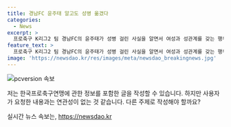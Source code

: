 ```yaml
---
title: 경남FC 윤주태 알고도 성병 옮겼다
categories:
  - News
excerpt: >
  프로축구 K리그2 팀 경남FC의 윤주태가 성병 걸린 사실을 알면서 여성과 성관계를 갖는 행위를 한 것으로 밝혀졌다. 경남 구단은 윤주태를 활동 정지 조처했으며, 수사 결과에 따라 추가 조치를 취할 예정이라고 밝혔다. 윤주태는 지난해 12월 피해 여성의 고소로 수사가 시작됐으며, 한국프로축구연맹은 징계위원회를 개최 여부를 검토 중이다. #경남FC #윤주태 #성병 #프로축구
feature_text: >
  프로축구 K리그2 팀 경남FC의 윤주태가 성병 걸린 사실을 알면서 여성과 성관계를 갖는 행위를 한 것으로 밝혀졌다. 경남 구단은 윤주태를 활동 정지 조처했으며, 수사 결과에 따라 추가 조치를 취할 예정이라고 밝혔다. 윤주태는 지난해 12월 피해 여성의 고소로 수사가 시작됐으며, 한국프로축구연맹은 징계위원회를 개최 여부를 검토 중이다. #경남FC #윤주태 #성병 #프로축구
image: 'https://newsdao.kr/res/images/meta/newsdao_breakingnews.jpg'
---
```


<p><img src="https://newsdao.kr/res/images/meta/newsdao_breakingnews.jpg" alt="pcversion 속보" /></p>

<p>저는 한국프로축구연맹에 관한 정보를 포함한 글을 작성할 수 있습니다. 하지만 사용자가 요청한 내용과는 연관성이 없는 것 같습니다. 다른 주제로 작성해야 할까요?</p>
실시간 뉴스 속보는, <a href="https://newsdao.kr" rel="dofollow">https://newsdao.kr</a>


